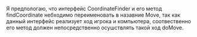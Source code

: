 Я предпологаю, что интерфейс CoordinateFinder и его метод findCoordinate небходимо переименовать
в назавние Move, так как данный интерфейс реализует ход игрока и компьютера, соотвественно
его метод должен непосредственно осушствлять такой ход doMove.
